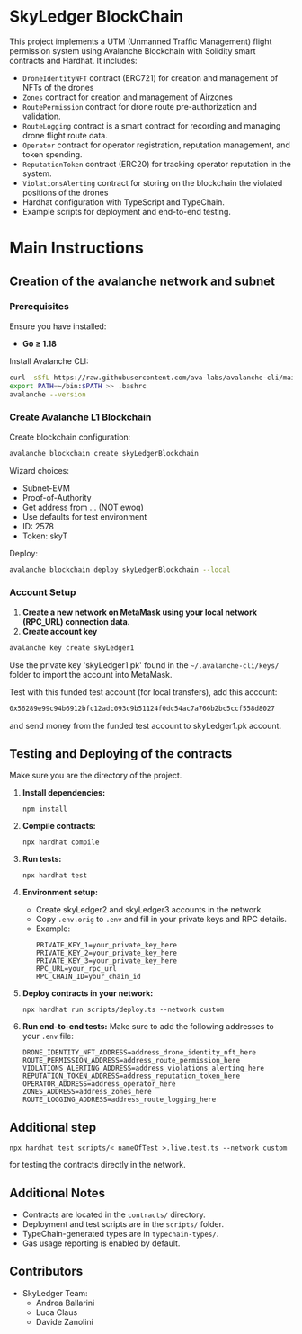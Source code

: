 # SkyLedger BlockChain

This project implements a UTM (Unmanned Traffic Management) flight permission system using Avalanche Blockchain with Solidity smart contracts and Hardhat. It includes:

- `DroneIdentityNFT` contract (ERC721) for creation and management of NFTs of the drones
- `Zones` contract for creation and management of Airzones
- `RoutePermission` contract for drone route pre-authorization and validation.
- `RouteLogging` contract is a smart contract for recording and managing drone flight route data.
- `Operator` contract for operator registration, reputation management, and token spending.
- `ReputationToken` contract (ERC20) for tracking operator reputation in the system.
- `ViolationsAlerting` contract for storing on the blockchain the violated positions of the drones
- Hardhat configuration with TypeScript and TypeChain.
- Example scripts for deployment and end-to-end testing.

# Main Instructions

## Creation of the avalanche network and subnet

### Prerequisites

Ensure you have installed:

- **Go ≥ 1.18**
  
Install Avalanche CLI:
```bash
curl -sSfL https://raw.githubusercontent.com/ava-labs/avalanche-cli/main/scripts/install.sh | sh -s
export PATH=~/bin:$PATH >> .bashrc
avalanche --version
```
### Create Avalanche L1 Blockchain
Create blockchain configuration:

```bash
avalanche blockchain create skyLedgerBlockchain
```

Wizard choices:

- Subnet-EVM
- Proof-of-Authority
- Get address from ... (NOT ewoq)
- Use defaults for test environment
- ID: 2578
- Token: skyT

Deploy:
```bash
avalanche blockchain deploy skyLedgerBlockchain --local
```

### Account Setup
1. **Create a new network on MetaMask using your local network (RPC_URL) connection data.**
2. **Create account key**
```bash
avalanche key create skyLedger1
```
Use the private key 'skyLedger1.pk' found in the `~/.avalanche-cli/keys/` folder to import the account into MetaMask.

Test with this funded test account (for local transfers), add this account:
```bash
0x56289e99c94b6912bfc12adc093c9b51124f0dc54ac7a766b2bc5ccf558d8027
```
and send money from the funded test account to skyLedger1.pk account.

## Testing and Deploying of the contracts

Make sure you are the directory of the project.

1. **Install dependencies:**

   ```shell
   npm install
   ```

2. **Compile contracts:**

   ```shell
   npx hardhat compile
   ```

3. **Run tests:**

   ```shell
   npx hardhat test
   ```

4. **Environment setup:**

   - Create skyLedger2 and skyLedger3 accounts in the network.
   - Copy `.env.orig` to `.env` and fill in your private keys and RPC details.
   - Example:
     ```
     PRIVATE_KEY_1=your_private_key_here
     PRIVATE_KEY_2=your_private_key_here
     PRIVATE_KEY_3=your_private_key_here
     RPC_URL=your_rpc_url
     RPC_CHAIN_ID=your_chain_id
     ```
5. **Deploy contracts in your network:**

   ```shell
   npx hardhat run scripts/deploy.ts --network custom
   ```

6. **Run end-to-end tests:**
Make sure to add the following addresses to your `.env` file:
   ```
   DRONE_IDENTITY_NFT_ADDRESS=address_drone_identity_nft_here
   ROUTE_PERMISSION_ADDRESS=address_route_permission_here
   VIOLATIONS_ALERTING_ADDRESS=address_violations_alerting_here
   REPUTATION_TOKEN_ADDRESS=address_reputation_token_here
   OPERATOR_ADDRESS=address_operator_here
   ZONES_ADDRESS=address_zones_here
   ROUTE_LOGGING_ADDRESS=address_route_logging_here
   ```


## Additional step 

   ```shell
   npx hardhat test scripts/< nameOfTest >.live.test.ts --network custom
   ```
for testing the contracts directly in the network.

## Additional Notes

- Contracts are located in the `contracts/` directory.
- Deployment and test scripts are in the `scripts/` folder.
- TypeChain-generated types are in `typechain-types/`.
- Gas usage reporting is enabled by default.

## Contributors

- SkyLedger Team:
  - Andrea Ballarini
  - Luca Claus
  - Davide Zanolini
